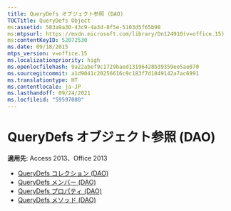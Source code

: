 ```yaml
---
title: QueryDefs オブジェクト参照 (DAO)
TOCTitle: QueryDefs Object
ms:assetid: 583a9a30-43c9-4a3d-8f5e-5103d5f65b98
ms:mtpsurl: https://msdn.microsoft.com/library/Dn124910(v=office.15)
ms:contentKeyID: 52072530
ms.date: 09/18/2015
mtps_version: v=office.15
ms.localizationpriority: high
ms.openlocfilehash: 9a22abef9c1729baed13196428b39359ee5ae070
ms.sourcegitcommit: a1d9041c20256616c9c183f7d1049142a7ac6991
ms.translationtype: HT
ms.contentlocale: ja-JP
ms.lasthandoff: 09/24/2021
ms.locfileid: "59597080"
---
```

# <a name="querydefs-object-reference-dao"></a>QueryDefs オブジェクト参照 (DAO)

**適用先**: Access 2013、Office 2013

- [QueryDefs コレクション (DAO)](querydefs-collection-dao.md)
- [QueryDefs メンバー (DAO)](querydefs-members-dao.md)
- [QueryDefs プロパティ (DAO)](querydefs-properties-dao.md)
- [QueryDefs メソッド (DAO)](querydefs-methods-dao.md)

